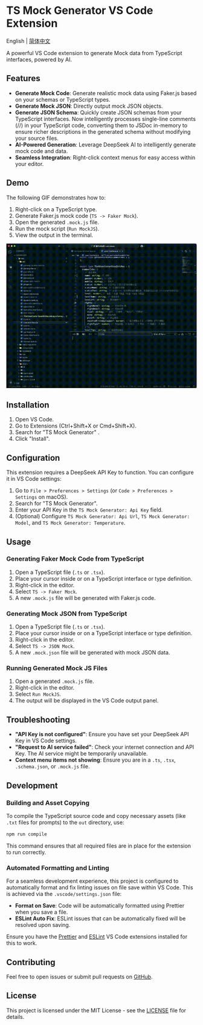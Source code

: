 # TS Mock Generator VS Code Extension

English | [简体中文](./README_zh-CN.md)

A powerful VS Code extension to generate Mock data from TypeScript interfaces, powered by AI.

## Features

*   **Generate Mock Code**: Generate realistic mock data using Faker.js based on your schemas or TypeScript types.
*   **Generate Mock JSON**: Directly output mock JSON objects.
*   **Generate JSON Schema**: Quickly create JSON schemas from your TypeScript interfaces. Now intelligently processes single-line comments (//) in your TypeScript code, converting them to JSDoc in-memory to ensure richer descriptions in the generated schema without modifying your source files.
*   **AI-Powered Generation**: Leverage DeepSeek AI to intelligently generate mock code and data.
*   **Seamless Integration**: Right-click context menus for easy access within your editor.

## Demo

The following GIF demonstrates how to:
1.  Right-click on a TypeScript type.
2.  Generate Faker.js mock code (`TS -> Faker Mock`).
3.  Open the generated `.mock.js` file.
4.  Run the mock script (`Run MockJS`).
5.  View the output in the terminal.

![TS Mock Generator Demo](./examples/output.gif)

## Installation

1.  Open VS Code.
2.  Go to Extensions (Ctrl+Shift+X or Cmd+Shift+X).
3.  Search for "TS Mock Generator" .
4.  Click "Install".

## Configuration

This extension requires a DeepSeek API Key to function. You can configure it in VS Code settings:

1.  Go to `File > Preferences > Settings` (or `Code > Preferences > Settings` on macOS).
2.  Search for "TS Mock Generator".
3.  Enter your API Key in the `TS Mock Generator: Api Key` field.
4.  (Optional) Configure `TS Mock Generator: Api Url`, `TS Mock Generator: Model`, and `TS Mock Generator: Temperature`.

## Usage

### Generating Faker Mock Code from TypeScript

1.  Open a TypeScript file (`.ts` or `.tsx`).
2.  Place your cursor inside or on a TypeScript interface or type definition.
3.  Right-click in the editor.
4.  Select `TS -> Faker Mock`.
5.  A new `.mock.js` file will be generated with Faker.js code.

### Generating Mock JSON from TypeScript

1.  Open a TypeScript file (`.ts` or `.tsx`).
2.  Place your cursor inside or on a TypeScript interface or type definition.
3.  Right-click in the editor.
4.  Select `TS -> JSON Mock`.
5.  A new `.mock.json` file will be generated with mock JSON data.

### Running Generated Mock JS Files

1.  Open a generated `.mock.js` file.
2.  Right-click in the editor.
3.  Select `Run MockJS`.
4.  The output will be displayed in the VS Code output panel.


## Troubleshooting

*   **"API Key is not configured"**: Ensure you have set your DeepSeek API Key in VS Code settings.
*   **"Request to AI service failed"**: Check your internet connection and API Key. The AI service might be temporarily unavailable.
*   **Context menu items not showing**: Ensure you are in a `.ts`, `.tsx`, `.schema.json`, or `.mock.js` file.

## Development

### Building and Asset Copying

To compile the TypeScript source code and copy necessary assets (like `.txt` files for prompts) to the `out` directory, use:

```bash
npm run compile
```

This command ensures that all required files are in place for the extension to run correctly.

### Automated Formatting and Linting

For a seamless development experience, this project is configured to automatically format and fix linting issues on file save within VS Code. This is achieved via the `.vscode/settings.json` file:

*   **Format on Save**: Code will be automatically formatted using Prettier when you save a file.
*   **ESLint Auto Fix**: ESLint issues that can be automatically fixed will be resolved upon saving.

Ensure you have the [Prettier](https://marketplace.visualstudio.com/items?itemName=esbenp.prettier-vscode) and [ESLint](https://marketplace.visualstudio.com/items?itemName=dbaeumer.vscode-eslint) VS Code extensions installed for this to work.

## Contributing

Feel free to open issues or submit pull requests on [GitHub](https://github.com/brahmachen/ts-mock-generator).

## License

This project is licensed under the MIT License - see the [LICENSE](LICENSE) file for details.